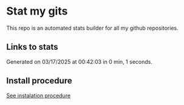 # Stat my gits

This repo is an automated stats builder for all my github repositories.

## Links to stats


Generated on 03/17/2025 at 00:42:03 in 0 min, 1 seconds.

## Install procedure

[See instalation procedure](./src/install.md)
